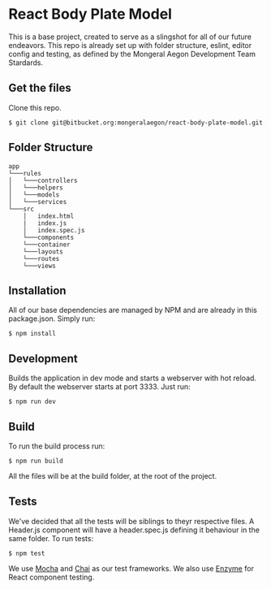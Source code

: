# React Body Plate Model

This is a base project, created to serve as a slingshot for all of our future endeavors. This repo is already set up with folder structure, eslint, editor config and testing, as defined by the Mongeral Aegon Development Team Stardards.

## Get the files

Clone this repo.

```
$ git clone git@bitbucket.org:mongeralaegon/react-body-plate-model.git
```

## Folder Structure

```
app
└───rules
│   └───controllers
│   └───helpers
│   └───models
│   └───services
└───src
    │   index.html
    |   index.js
    │   index.spec.js
    └───components
    └───container
    └───layouts
    └───routes
    └───views
```

## Installation

All of our base dependencies are managed by NPM and are already in this package.json. Simply run:

```
$ npm install
```

## Development

Builds the application in dev mode and starts a webserver with hot reload. By default the webserver starts at port 3333.
Just run:

```
$ npm run dev
```

## Build

To run the build process run:

```
$ npm run build
```

All the files will be at the build folder, at the root of the project.

## Tests

We've decided that all the tests will be siblings to theyr respective files. A Header.js component will have a header.spec.js defining it behaviour in the same folder. To run tests:

```
$ npm test
```

We use [Mocha](https://mochajs.org/) and [Chai](http://chaijs.com/) as our test frameworks. We also use [Enzyme](https://github.com/airbnb/enzyme) for React component testing.
